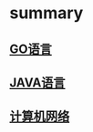 # summary

## [GO语言](https://github.com/solverpeng/summary/tree/master/docs/go#go%E8%AF%AD%E8%A8%80)

## [JAVA语言](https://github.com/solverpeng/summary/tree/master/docs/java#java%E8%AF%AD%E8%A8%80)

## [计算机网络](https://github.com/solverpeng/summary/blob/ca2d7c59b6177acef6c7bd1f25d4b877a696730d/docs/network/README.md#%E8%AE%A1%E7%AE%97%E6%9C%BA%E7%BD%91%E7%BB%9C)


